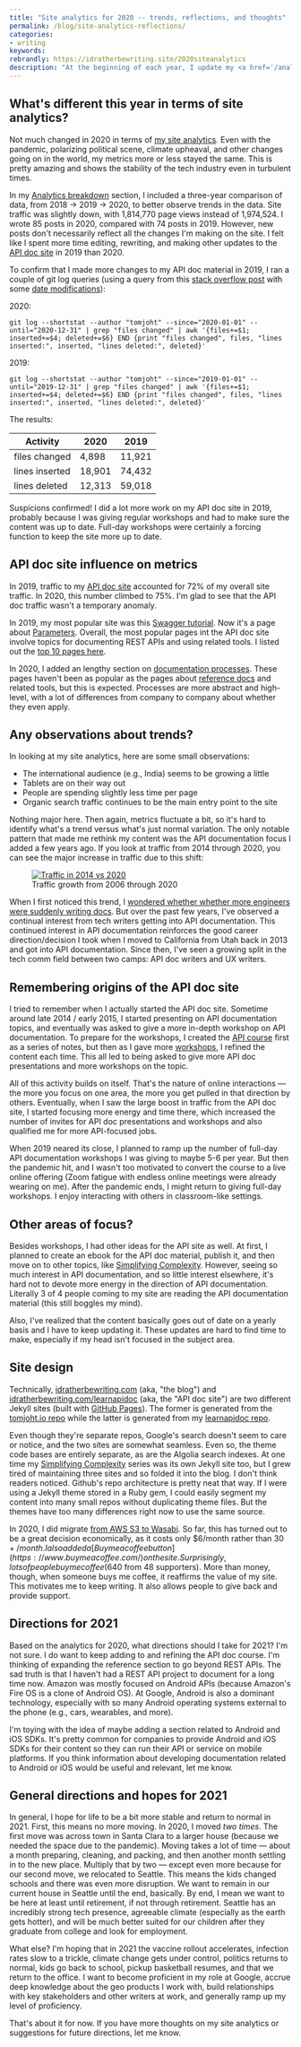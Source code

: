 ```yaml
---
title: "Site analytics for 2020 -- trends, reflections, and thoughts"
permalink: /blog/site-analytics-reflections/
categories:
- writing
keywords:
rebrandly: https://idratherbewriting.site/2020siteanalytics
description: "At the beginning of each year, I update my <a href='/analytics/'>site analytics information</a> (pulled from Google Analytics) and analyze traffic trends, user data, and any other information for my site. These analytics sometimes influence what I focus on for the upcoming year. This year, not much changed in terms of site analytics (which is a good thing). I also have a few simple thoughts on the year ahead."
---
```


## What's different this year in terms of site analytics?

Not much changed in 2020 in terms of [my site analytics](/analytics/). Even with the pandemic, polarizing political scene, climate upheaval, and other changes going on in the world, my metrics more or less stayed the same. This is pretty amazing and shows the stability of the tech industry even in turbulent times.

In my [Analytics breakdown](/analytics/#analytics-breakdown) section, I included a three-year comparison of data, from 2018 -> 2019 -> 2020, to better observe trends in the data. Site traffic was slightly down, with 1,814,770 page views instead of 1,974,524. I wrote 85 posts in 2020, compared with 74 posts in 2019. However, new posts don't necessarily reflect all the changes I'm making on the site. I felt like I spent more time editing, rewriting, and making other updates to the [API doc site](/analytics/) in 2019 than 2020.

To confirm that I made more changes to my API doc material in 2019, I ran a couple of git log queries (using a query from this [stack overflow post](https://gist.github.com/Xeoncross/4020489) with some [date modifications](https://stackoverflow.com/questions/45405844/git-log-since-date-options)):

2020:

```
git log --shortstat --author "tomjoht" --since="2020-01-01" --until="2020-12-31" | grep "files changed" | awk '{files+=$1; inserted+=$4; deleted+=$6} END {print "files changed", files, "lines inserted:", inserted, "lines deleted:", deleted}'
```

2019:

```
git log --shortstat --author "tomjoht" --since="2019-01-01" --until="2019-12-31" | grep "files changed" | awk '{files+=$1; inserted+=$4; deleted+=$6} END {print "files changed", files, "lines inserted:", inserted, "lines deleted:", deleted}'
```

The results:

<table>
<thead>
<tr>
  <th>Activity</th>
  <th>2020</th>
  <th>2019</th>
</tr>
</thead>
<tbody>
<tr>
  <td>files changed</td>
  <td>4,898 </td>
  <td>11,921 </td>
</tr>
<tr>
  <td>lines inserted</td>
  <td>18,901</td>
  <td>74,432 </td>
</tr>
<tr>
  <td>lines deleted</td>
  <td>12,313</td>
  <td>59,018</td>
</tr>
</tbody>
</table>


Suspicions confirmed! I did a lot more work on my API doc site in 2019, probably because I was giving regular workshops and had to make sure the content was up to date. Full-day workshops were certainly a forcing function to keep the site more up to date.

## API doc site influence on metrics

In 2019, traffic to my [API doc site](/learnapidoc/) accounted for 72% of my overall site traffic. In 2020, this number climbed to 75%. I'm glad to see that the API doc traffic wasn't a temporary anomaly.

In 2019, my most popular site was this [Swagger tutorial](/learnapidoc/pubapis_swagger.html). Now it's a page about [Parameters](/learnapidoc/docapis_doc_parameters.html). Overall, the most popular pages int the API doc site involve topics for documenting REST APIs and using related tools. I listed out the [top 10 pages here](/analytics/#top-ten).

In 2020, I added an lengthy section on [documentation processes](/learnapidoc/docapis_managing_doc_processes_and_developer_portals.html). These pages haven't been as popular as the pages about [reference docs](learnapidoc/docendpoints.html) and related tools, but this is expected. Processes are more abstract and high-level, with a lot of differences from company to company about whether they even apply.

## Any observations about trends?

In looking at my site analytics, here are some small observations:

* The international audience (e.g., India) seems to be growing a little
* Tablets are on their way out
* People are spending slightly less time per page
* Organic search traffic continues to be the main entry point to the site

Nothing major here. Then again, metrics fluctuate a bit, so it's hard to identify what's a trend versus what's just normal variation. The only notable pattern that made me rethink my content was the API documentation focus I added a few years ago. If you look at traffic from 2014 through 2020, you can see the major increase in traffic due to this shift:

<figure><a href="/analytics/"><img src="https://s3.us-west-1.wasabisys.com/idbwmedia.com/images/historicalgrowthblog2006-2020.png" alt="Traffic in 2014 vs 2020" /></a><figcaption>Traffic growth from 2006 through 2020</figcaption></figure>

When I first noticed this trend, I [wondered whether whether more engineers were suddenly writing docs](https://idratherbewriting.com/2019/01/14/site-analytics-from-2018-59-percent-traffic-going-to-api-doc-site). But over the past few years, I've observed a continual interest from tech writers getting into API documentation. This continued interest in API documentation reinforces the good career direction/decision I took when I moved to California from Utah back in 2013 and got into API documentation. Since then, I've seen a growing split in the tech comm field between two camps: API doc writers and UX writers.

## Remembering origins of the API doc site

I tried to remember when I actually started the API doc site. Sometime around late 2014 / early 2015, I started presenting on API documentation topics, and eventually was asked to give a more in-depth workshop on API documentation. To prepare for the workshops, I created the [API course](/learnapidoc/) first as a series of notes, but then as I gave more [workshops](/learnapidoc/workshop.html), I refined the content each time. This all led to being asked to give more API doc presentations and more workshops on the topic.

All of this activity builds on itself. That's the nature of online interactions &mdash; the more you focus on one area, the more you get pulled in that direction by others. Eventually, when I saw the large boost in traffic from the API doc site, I started focusing more energy and time there, which increased the number of invites for API doc presentations and workshops and also qualified me for more API-focused jobs.

When 2019 neared its close, I planned to ramp up the number of full-day API documentation workshops I was giving to maybe 5-6 per year. But then the pandemic hit, and I wasn't too motivated to convert the course to a live online offering (Zoom fatigue with endless online meetings were already wearing on me). After the pandemic ends, I might return to giving full-day workshops. I enjoy interacting with others in classroom-like settings.

## Other areas of focus?

Besides workshops, I had other ideas for the API site as well. At first, I planned to create an ebook for the API doc material, publish it, and then move on to other topics, like [Simplifying Complexity](/simplifying-complexity/). However, seeing so much interest in API documentation, and so little interest elsewhere, it's hard not to devote more energy in the direction of API documentation. Literally 3 of 4 people coming to my site are reading the API documentation material (this still boggles my mind).

Also, I've realized that the content basically goes out of date on a yearly basis and I have to keep updating it. These updates are hard to find time to make, especially if my head isn't focused in the subject area.

## Site design

Technically, [idratherbewriting.com](/) (aka, "the blog") and [idratherbewriting.com/learnapidoc](/learnapidoc/) (aka, the "API doc site") are two different Jekyll sites (built with [GitHub Pages](https://pages.github.com/)). The former is generated from the [tomjoht.io repo](https://github.com/tomjoht/tomjoht.github.io) while the latter is generated from my [learnapidoc repo](/https://github.com/tomjoht/learnapidoc).

Even though they're separate repos, Google's search doesn't seem to care or notice, and the two sites are somewhat seamless. Even so, the theme code bases are entirely separate, as are the Algolia search indexes. At one time my [Simplifying Complexity](/simplifying-complexity/) series was its own Jekyll site too, but I grew tired of maintaining three sites and so folded it into the blog. I don't think readers noticed. Github's repo architecture is pretty neat that way. If I were using a Jekyll theme stored in a Ruby gem, I could easily segment my content into many small repos without duplicating theme files. But the themes have too many differences right now to use the same source.

In 2020, I did migrate [from AWS S3 to Wasabi](/blog/inexpensive-media-hosting-and-cli-uploading-with-wasabi). So far, this has turned out to be a great decision economically, as it costs only $6/month rather than $30+/month. I also added a [Buy me a coffee button](https://www.buymeacoffee.com/) on the site. Surprisingly, lots of people buy me coffee ($640 from 48 supporters). More than money, though, when someone buys me coffee, it reaffirms the value of my site. This motivates me to keep writing. It also allows people to give back and provide support.

## Directions for 2021

Based on the analytics for 2020, what directions should I take for 2021? I'm not sure. I do want to keep adding to and refining the API doc course. I'm thinking of expanding the reference section to go beyond REST APIs. The sad truth is that I haven't had a REST API project to document for a long time now. Amazon was mostly focused on Android APIs (because Amazon's Fire OS is a clone of Android OS). At Google, Android is also a dominant technology, especially with so many Android operating systems external to the phone (e.g., cars, wearables, and more).

I'm toying with the idea of maybe adding a section related to Android and iOS SDKs. It's pretty common for companies to provide Android and iOS SDKs for their content so they can run their API or service on mobile platforms. If you think information about developing documentation related to Android or iOS would be useful and relevant, let me know.

## General directions and hopes for 2021

In general, I hope for life to be a bit more stable and return to normal in 2021. First, this means no more moving. In 2020, I moved *two times*. The first move was across town in Santa Clara to a larger house (because we needed the space due to the pandemic). Moving takes a lot of time &mdash; about a month preparing, cleaning, and packing, and then another month settling in to the new place. Multiply that by two &mdash; except even more because for our second move, we relocated to Seattle. This means the kids changed schools and there was even more disruption. We want to remain in our current house in Seattle until the end, basically. By end, I mean we want to be here at least until retirement, if not through retirement. Seattle has an incredibly strong tech presence, agreeable climate (especially as the earth gets hotter), and will be much better suited for our children after they graduate from college and look for employment.

What else? I'm hoping that in 2021 the vaccine rollout accelerates, infection rates slow to a trickle, climate change gets under control, politics returns to normal, kids go back to school, pickup basketball resumes, and that we return to the office. I want to become proficient in my role at Google, accrue deep knowledge about the geo products I work with, build relationships with key stakeholders and other writers at work, and generally ramp up my level of proficiency.

That's about it for now. If you have more thoughts on my site analytics or suggestions for future directions, let me know.
